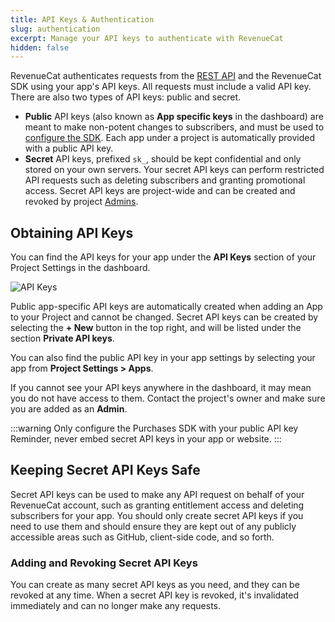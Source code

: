 ```yaml
---
title: API Keys & Authentication
slug: authentication
excerpt: Manage your API keys to authenticate with RevenueCat
hidden: false
---
```


RevenueCat authenticates requests from the [REST API](https://docs.revenuecat.com/reference) and the RevenueCat SDK using your app's API keys. All requests must include a valid API key. There are also two types of API keys: public and secret.

- **Public** API keys (also known as **App specific keys** in the dashboard) are meant to make non-potent changes to subscribers, and must be used to [configure the SDK](/getting-started/configuring-sdk). Each app under a project is automatically provided with a public API key.
- **Secret** API keys, prefixed `sk_`, should be kept confidential and only stored on your own servers. Your secret API keys can perform restricted API requests such as deleting subscribers and granting promotional access. Secret API keys are project-wide and can be created and revoked by project [Admins](/welcome/projects/collaborators).

## Obtaining API Keys

You can find the API keys for your app under the **API Keys** section of your Project Settings in the dashboard.

![API Keys](https://files.readme.io/4bd2a9d-app.revenuecat.com_projects_85ff18c7_api-keys.png)

Public app-specific API keys are automatically created when adding an App to your Project and cannot be changed. Secret API keys can be created by selecting the **+ New** button in the top right, and will be listed under the section **Private API keys**.

You can also find the public API key in your app settings by selecting your app from **Project Settings > Apps**.

If you cannot see your API keys anywhere in the dashboard, it may mean you do not have access to them. Contact the project's owner and make sure you are added as an **Admin**.

:::warning Only configure the Purchases SDK with your public API key
Reminder, never embed secret API keys in your app or website.
:::

## Keeping Secret API Keys Safe

Secret API keys can be used to make any API request on behalf of your RevenueCat account, such as granting entitlement access and deleting subscribers for your app. You should only create secret API keys if you need to use them and should ensure they are kept out of any publicly accessible areas such as GitHub, client-side code, and so forth.

### Adding and Revoking Secret API Keys

You can create as many secret API keys as you need, and they can be revoked at any time. When a secret API key is revoked, it's invalidated immediately and can no longer make any requests.
